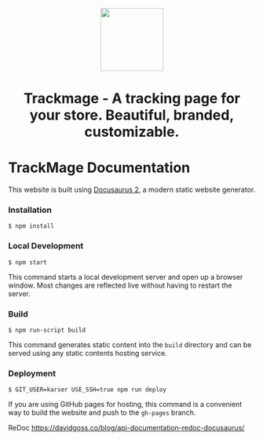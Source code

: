<a href="#">
  <div align="center">
    <img src="https://user-images.githubusercontent.com/1675033/84406764-a7091300-ac12-11ea-8250-774a8f0697fe.jpg" width='128'/>
  </div>
</a>
<h1 align="center">Trackmage - A tracking page for your store. Beautiful, branded, customizable.</h1>

# TrackMage Documentation

This website is built using [Docusaurus 2](https://v2.docusaurus.io/), a modern static website generator.

### Installation

```
$ npm install
```

### Local Development

```
$ npm start
```

This command starts a local development server and open up a browser window. Most changes are reflected live without having to restart the server.

### Build

```
$ npm run-script build
```

This command generates static content into the `build` directory and can be served using any static contents hosting service.

### Deployment

```
$ GIT_USER=karser USE_SSH=true npm run deploy
```

If you are using GitHub pages for hosting, this command is a convenient way to build the website and push to the `gh-pages` branch.



ReDoc
https://davidgoss.co/blog/api-documentation-redoc-docusaurus/
